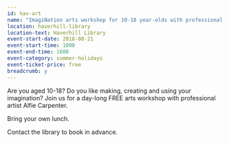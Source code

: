 ```yaml
---
id: hav-art
name: "ImagiNation arts workshop for 10-18 year-olds with professional artist Alfie Carpenter"
location: haverhill-library
location-text: Haverhill Library
event-start-date: 2018-08-21
event-start-time: 1000
event-end-time: 1600
event-category: summer-holidays
event-ticket-price: free
breadcrumb: y
---
```


Are you aged 10-18? Do you like making, creating and using your imagination? Join us for a day-long FREE arts workshop with professional artist Alfie Carpenter.

Bring your own lunch.

Contact the library to book in advance.
